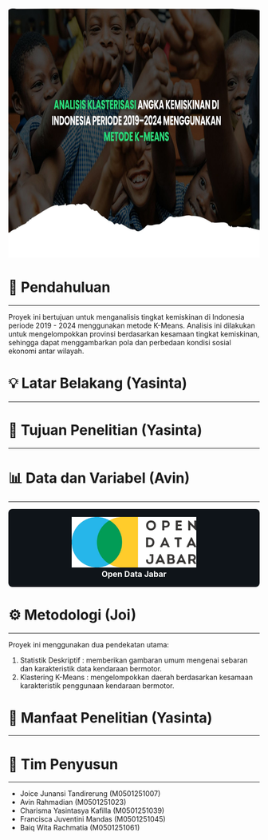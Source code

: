 <p align="center">
  <img src="Image/Header.jpg" width="1000" height="500">
  <br>
</p>

# 📖 **Pendahuluan**
---

Proyek ini bertujuan untuk menganalisis tingkat kemiskinan di Indonesia periode 2019 - 2024 menggunakan metode K-Means. Analisis ini dilakukan untuk mengelompokkan provinsi berdasarkan kesamaan tingkat kemiskinan, sehingga dapat menggambarkan pola dan perbedaan kondisi sosial ekonomi antar wilayah.

# 💡 **Latar Belakang (Yasinta)**
---

# 🎯 **Tujuan Penelitian (Yasinta)**

---

# 📊 **Data dan Variabel (Avin)**

---

<div align="center" style="background-color:#0f1419; padding:16px; border-radius:8px;">
  <img src="Image/Logo_ODJ.png" alt="Open Data Jabar" width="250"><br>
  <span style="color:white; font-weight:bold; font-size:16px;">Open Data Jabar</span>
</div>


# ⚙️ **Metodologi (Joi)**

---

Proyek ini menggunakan dua pendekatan utama:
1. Statistik Deskriptif : memberikan gambaran umum mengenai sebaran dan karakteristik data kendaraan bermotor.
2. Klastering K-Means : mengelompokkan daerah berdasarkan kesamaan karakteristik penggunaan kendaraan bermotor.

# 💎 **Manfaat Penelitian (Yasinta)**

---

# 👥 **Tim Penyusun**

---

* Joice Junansi Tandirerung (M0501251007)
* Avin Rahmadian (M0501251023)
* Charisma Yasintasya Kafilla (M0501251039)
* Francisca Juventini Mandas (M0501251045)
* Baiq Wita Rachmatia (M0501251061)
